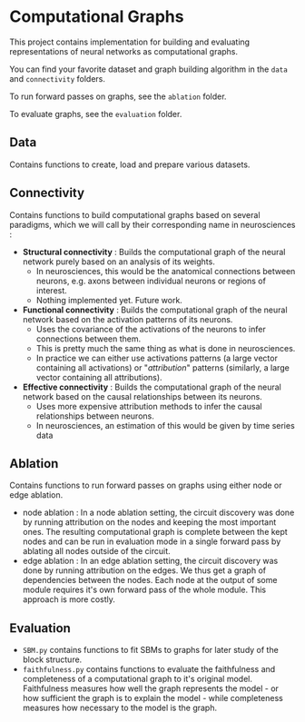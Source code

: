 # Computational Graphs

This project contains implementation for building and evaluating representations of neural networks as computational graphs.

You can find your favorite dataset and graph building algorithm in the `data` and `connectivity` folders.

To run forward passes on graphs, see the `ablation` folder.

To evaluate graphs, see the `evaluation` folder.

## Data

Contains functions to create, load and prepare various datasets.

## Connectivity

Contains functions to build computational graphs based on several paradigms, which we will call by their corresponding name in neurosciences :
- **Structural connectivity** : Builds the computational graph of the neural network purely based on an analysis of its weights.
    - In neurosciences, this would be the anatomical connections between neurons, e.g. axons between individual neurons or regions of interest.
    - Nothing implemented yet. Future work.
- **Functional connectivity** : Builds the computational graph of the neural network based on the activation patterns of its neurons.
    - Uses the covariance of the activations of the neurons to infer connections between them.
    - This is pretty much the same thing as what is done in neurosciences.
    - In practice we can either use activations patterns (a large vector containing all activations) or "*attribution*" patterns (similarly, a large vector containing all attributions).
- **Effective connectivity** : Builds the computational graph of the neural network based on the causal relationships between its neurons.
    - Uses more expensive attribution methods to infer the causal relationships between neurons.
    - In neurosciences, an estimation of this would be given by time series data

## Ablation

Contains functions to run forward passes on graphs using either node or edge ablation.
- node ablation : In a node ablation setting, the circuit discovery was done by running attribution on the nodes and keeping the most important ones. The resulting computational graph is complete between the kept nodes and can be run in evaluation mode in a single forward pass by ablating all nodes outside of the circuit.
- edge ablation : In an edge ablation setting, the circuit discovery was done by running attribution on the edges. We thus get a graph of dependencies between the nodes. Each node at the output of some module requires it's own forward pass of the whole module. This approach is more costly.

## Evaluation

- `SBM.py` contains functions to fit SBMs to graphs for later study of the block structure.
- `faithfulness.py` contains functions to evaluate the faithfulness and completeness of a computational graph to it's original model. Faithfulness measures how well the graph represents the model - or how sufficient the graph is to explain the model - while completeness measures how necessary to the model is the graph.
